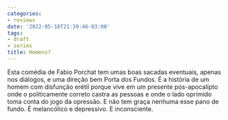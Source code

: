 ```yaml
---
categories:
- reviews
date: '2022-05-18T21:39:46-03:00'
tags:
- draft
- series
title: Homens?
---
```


Esta comédia de Fabio Porchat tem umas boas sacadas eventuais, apenas nos diálogos, e uma direção bem Porta dos Fundos. É a história de um homem com disfunção erétil porque vive em um presente pós-apocalípto onde o politicamente correto castra as pessoas e onde o lado oprimido toma conta do jogo da opressão. E não tem graça nenhuma esse pano de fundo. É melancólico e depressivo. E inconsciente.
